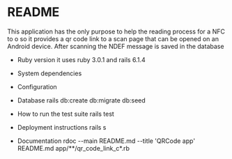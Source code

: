 # README

This application has the only purpose to help the reading process for a NFC
to o so it provides a qr code link to a scan page that can be opened on an Android device.
After scanning the NDEF message is saved in the database

* Ruby version
it uses ruby 3.0.1 and rails 6.1.4
* System dependencies

* Configuration

* Database
rails db:create db:migrate db:seed

* How to run the test suite
rails test


* Deployment instructions
rails s

* Documentation
rdoc --main README.md --title 'QRCode app' README.md app/**/qr_code_link_c*.rb
